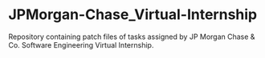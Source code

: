 # JPMorgan-Chase_Virtual-Internship
Repository containing patch files of tasks assigned by JP Morgan Chase &amp; Co. Software Engineering Virtual Internship.

